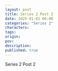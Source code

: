 ```yaml
---
layout: post
title: Series 2 Post 2
date: 2025-01-01 06:00
categories: "Series 2"
characters: 
tags: 
origin: 
pov: 
description: 
published: true
---
```


Series 2 Post 2